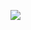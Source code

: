 ![](https://timgsa.baidu.com/timg?image&quality=80&size=b9999_10000&sec=1603861952424&di=4e548464b67656c4a55f99915314ca86&imgtype=0&src=http%3A%2F%2Fi2.hdslb.com%2Fbfs%2Farchive%2F8774e4ee5aaf02a1d8b31f75e183a91f325ec044.jpg)
